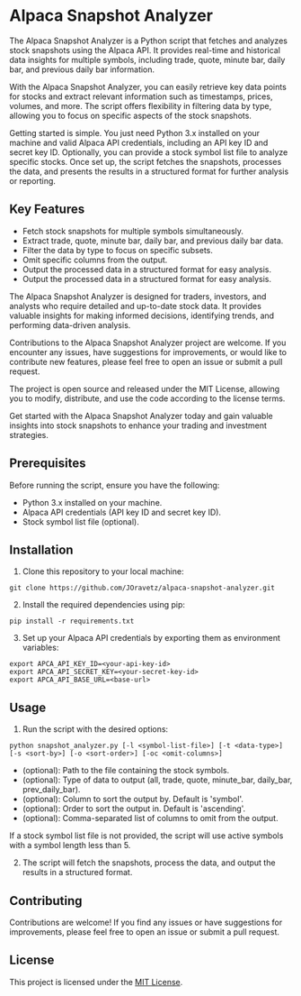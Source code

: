 # Alpaca Snapshot Analyzer

The Alpaca Snapshot Analyzer is a Python script that fetches and analyzes stock snapshots using the Alpaca API. It provides real-time and historical data insights for multiple symbols, including trade, quote, minute bar, daily bar, and previous daily bar information.

With the Alpaca Snapshot Analyzer, you can easily retrieve key data points for stocks and extract relevant information such as timestamps, prices, volumes, and more. The script offers flexibility in filtering data by type, allowing you to focus on specific aspects of the stock snapshots.

Getting started is simple. You just need Python 3.x installed on your machine and valid Alpaca API credentials, including an API key ID and secret key ID. Optionally, you can provide a stock symbol list file to analyze specific stocks. Once set up, the script fetches the snapshots, processes the data, and presents the results in a structured format for further analysis or reporting.

## Key Features

- Fetch stock snapshots for multiple symbols simultaneously.
- Extract trade, quote, minute bar, daily bar, and previous daily bar data.
- Filter the data by type to focus on specific subsets.
- Omit specific columns from the output.
- Output the processed data in a structured format for easy analysis.
- Output the processed data in a structured format for easy analysis.

The Alpaca Snapshot Analyzer is designed for traders, investors, and analysts who require detailed and up-to-date stock data. It provides valuable insights for making informed decisions, identifying trends, and performing data-driven analysis.

Contributions to the Alpaca Snapshot Analyzer project are welcome. If you encounter any issues, have suggestions for improvements, or would like to contribute new features, please feel free to open an issue or submit a pull request.

The project is open source and released under the MIT License, allowing you to modify, distribute, and use the code according to the license terms.

Get started with the Alpaca Snapshot Analyzer today and gain valuable insights into stock snapshots to enhance your trading and investment strategies.

## Prerequisites

Before running the script, ensure you have the following:

- Python 3.x installed on your machine.
- Alpaca API credentials (API key ID and secret key ID).
- Stock symbol list file (optional).

## Installation

1. Clone this repository to your local machine:

```
git clone https://github.com/JOravetz/alpaca-snapshot-analyzer.git
```
2. Install the required dependencies using pip:

```
pip install -r requirements.txt
```

3. Set up your Alpaca API credentials by exporting them as environment variables:

```
export APCA_API_KEY_ID=<your-api-key-id>
export APCA_API_SECRET_KEY=<your-secret-key-id>
export APCA_API_BASE_URL=<base-url>
```

## Usage

1. Run the script with the desired options:

```
python snapshot_analyzer.py [-l <symbol-list-file>] [-t <data-type>] [-s <sort-by>] [-o <sort-order>] [-oc <omit-columns>]
```

- <symbol-list-file> (optional): Path to the file containing the stock symbols.
- <data-type> (optional): Type of data to output (all, trade, quote, minute_bar, daily_bar, prev_daily_bar).
- <sort-by> (optional): Column to sort the output by. Default is 'symbol'.
- <sort-order> (optional): Order to sort the output in. Default is 'ascending'.
- <omit-columns> (optional): Comma-separated list of columns to omit from the output.

If a stock symbol list file is not provided, the script will use active symbols with a symbol length less than 5.

2. The script will fetch the snapshots, process the data, and output the results in a structured format.

## Contributing

Contributions are welcome! If you find any issues or have suggestions for improvements, please feel free to open an issue or submit a pull request.

## License

This project is licensed under the [MIT License](LICENSE).

